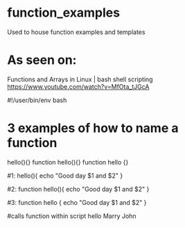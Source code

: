 # function_examples
Used to house function examples and templates

# As seen on:
Functions and Arrays in Linux | bash shell scripting
https://www.youtube.com/watch?v=MfOta_tJGcA

#!/user/bin/env bash

# 3 examples of how to name a function
hello(){}
function hello(){}
function hello {}

#1: 
hello(){
echo "Good day $1 and $2"
}

#2:
function hello(){
echo "Good day $1 and $2"
}

#3:
function hello {
echo "Good day $1 and $2"
}



#calls function within script
hello Marry John
